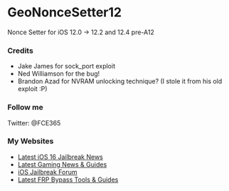 # GeoNonceSetter12
Nonce Setter for iOS 12.0 -> 12.2 and 12.4 pre-A12

### Credits
* Jake James for sock_port exploit
* Ned Williamson for the bug!
* Brandon Azad for NVRAM unlocking technique? (I stole it from his old exploit :P)

### Follow me

Twitter: @FCE365

### My Websites
* <a href="https://idevicecentral.com">Latest iOS 16 Jailbreak News</a>
* <a href="https://gametutorialpro.com">Latest Gaming News & Guides</a>
* <a href="https://jailbreak.fce365.info">iOS Jailbreak Forum</a>
* <a href="https://gsmbypass.com">Latest FRP Bypass Tools & Guides</a>
